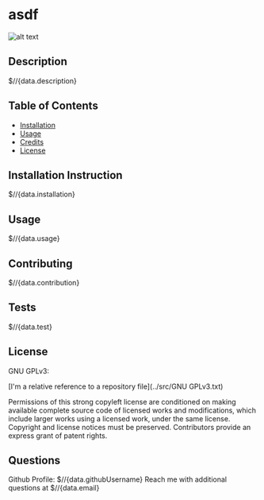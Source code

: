 # asdf

  ![alt text](https://img.shields.io/static/v1?label=licence&message=GNU%20GPLv3&color=GREEN)

  ## Description
  $//{data.description}


  ## Table of Contents
  * [Installation](#installation)
  * [Usage](#usage)
  * [Credits](#credits)
  * [License](#license)


  ## Installation Instruction
  $//{data.installation}


  ## Usage
  $//{data.usage}

  
  ## Contributing
  $//{data.contribution}


  ## Tests
  $//{data.test}


  ## License
  GNU GPLv3: <br />

  [I'm a relative reference to a repository file](../src/GNU GPLv3.txt)
  
  
  Permissions of this strong copyleft license are conditioned on making available complete source code of licensed works and modifications, which include larger works using a licensed work, under the same license. Copyright and license notices must be preserved. Contributors provide an express grant of patent rights. 
<br />


  ## Questions
  Github Profile: $//{data.githubUsername}
  Reach me with additional questions at $//{data.email}
